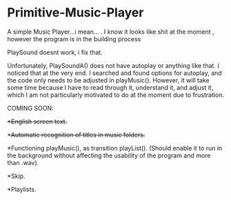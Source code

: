 # Primitive-Music-Player
A simple Music Player...i mean... .
I know it looks like shit at the moment , however the program is in the building process

PlaySound doesnt work, i fix that.

Unfortunately, PlaySoundA() does not have autoplay or anything like that. I noticed that at the very end. I searched and found options for autoplay, and the code only needs to be adjusted in playMusic(). However, it will take some time because I have to read through it, understand it, and adjust it, which I am not particularly motivated to do at the moment due to frustration.

COMING SOON:

~~*English screen text.~~

*~~Automatic recognition of titles in music folders.~~

*Functioning playMusic(), as transition playList(). 
(Should enable it to run in the background without affecting the usability of the program and more than .wav).

*Skip.

*Playlists.
